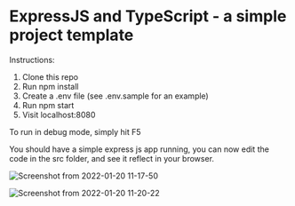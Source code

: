 # ExpressJS and TypeScript - a simple project template

Instructions:

1. Clone this repo
2. Run npm install
3. Create a .env file (see .env.sample for an example)
4. Run npm start
5. Visit localhost:8080

To run in debug mode, simply hit F5

You should have a simple express js app running, you can now edit the code in the src folder, and see it reflect in your browser.



![Screenshot from 2022-01-20 11-17-50](https://user-images.githubusercontent.com/21187699/150407386-c3be853a-e88f-4c42-9f82-c084bdb388a1.png)


![Screenshot from 2022-01-20 11-20-22](https://user-images.githubusercontent.com/21187699/150407586-97ec4b1e-2fe0-41c1-91ab-e78689639dc0.png)
